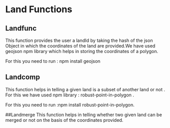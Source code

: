 # Land Functions 

## Landfunc
This function provides the user a landId by taking the hash of the json 
Object in which the coordinates of the land are provided.We have  used geojson npm library which helps in storing the coordinates of a polygon. 

For this you need to run : npm install geojson

## Landcomp
This function helps in telling a given land is a subset of another land or not . For this we have used npm library : robust-point-in-polygon .

For this you need to run :npm install robust-point-in-polygon.

##Landmerge
This function helps in telling whether two given land can be merged or not on the basis of the coordinates provided.
